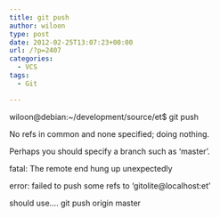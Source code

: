 ```yaml
---
title: git push
author: wiloon
type: post
date: 2012-02-25T13:07:23+00:00
url: /?p=2407
categories:
  - VCS
tags:
  - Git

---
```

wiloon@debian:~/development/source/et$ git push
  
No refs in common and none specified; doing nothing.
  
Perhaps you should specify a branch such as &#8216;master&#8217;.
  
fatal: The remote end hung up unexpectedly
  
error: failed to push some refs to &#8216;gitolite@localhost:et&#8217;



should use&#8230;. git push origin master